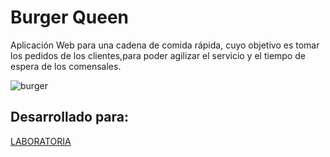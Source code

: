# Burger Queen

Aplicación Web para una cadena de comida rápida, cuyo objetivo es tomar los pedidos de los clientes,para poder agilizar el servicio y el tiempo de espera de los comensales.

![burger](https://user-images.githubusercontent.com/39931836/49192018-d14ff400-f33e-11e8-9074-85c9454c4c45.png)

## Desarrollado para:
[LABORATORIA](http://www.laboratoria.la/)



